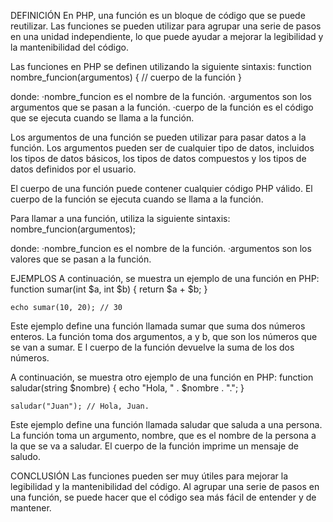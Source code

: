 DEFINICIÓN
En PHP, una función es un bloque de código que se puede reutilizar. 
Las funciones se pueden utilizar para agrupar una serie de pasos en una unidad independiente, lo que puede ayudar a mejorar la legibilidad y la mantenibilidad del código.

Las funciones en PHP se definen utilizando la siguiente sintaxis:
    function nombre_funcion(argumentos) {
    // cuerpo de la función
    }

donde:
    ·nombre_funcion es el nombre de la función.
    ·argumentos son los argumentos que se pasan a la función.
    ·cuerpo de la función es el código que se ejecuta cuando se llama a la función.

Los argumentos de una función se pueden utilizar para pasar datos a la función. 
Los argumentos pueden ser de cualquier tipo de datos, incluidos los tipos de datos básicos, los tipos de datos compuestos y los tipos de datos definidos por el usuario.

El cuerpo de una función puede contener cualquier código PHP válido. 
El cuerpo de la función se ejecuta cuando se llama a la función.

Para llamar a una función, utiliza la siguiente sintaxis:
    nombre_funcion(argumentos);

donde:
    ·nombre_funcion es el nombre de la función.
    ·argumentos son los valores que se pasan a la función.


EJEMPLOS
A continuación, se muestra un ejemplo de una función en PHP:
    function sumar(int $a, int $b) {
    return $a + $b;
    }

    echo sumar(10, 20); // 30

Este ejemplo define una función llamada sumar que suma dos números enteros. 
La función toma dos argumentos, a y b, que son los números que se van a sumar. E
l cuerpo de la función devuelve la suma de los dos números.

A continuación, se muestra otro ejemplo de una función en PHP:
    function saludar(string $nombre) {
    echo "Hola, " . $nombre . ".";
    }

    saludar("Juan"); // Hola, Juan.

Este ejemplo define una función llamada saludar que saluda a una persona. 
La función toma un argumento, nombre, que es el nombre de la persona a la que se va a saludar. 
El cuerpo de la función imprime un mensaje de saludo.


CONCLUSIÓN
Las funciones pueden ser muy útiles para mejorar la legibilidad y la mantenibilidad del código. 
Al agrupar una serie de pasos en una función, se puede hacer que el código sea más fácil de entender y de mantener.